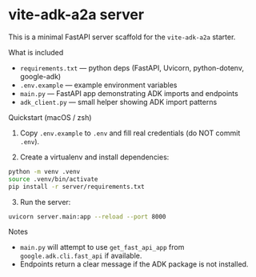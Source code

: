 # vite-adk-a2a server

This is a minimal FastAPI server scaffold for the `vite-adk-a2a` starter.

What is included
- `requirements.txt` — python deps (FastAPI, Uvicorn, python-dotenv, google-adk)
- `.env.example` — example environment variables
- `main.py` — FastAPI app demonstrating ADK imports and endpoints
- `adk_client.py` — small helper showing ADK import patterns

Quickstart (macOS / zsh)

1. Copy `.env.example` to `.env` and fill real credentials (do NOT commit `.env`).

2. Create a virtualenv and install dependencies:

```bash
python -m venv .venv
source .venv/bin/activate
pip install -r server/requirements.txt
```

3. Run the server:

```bash
uvicorn server.main:app --reload --port 8000
```

Notes
- `main.py` will attempt to use `get_fast_api_app` from `google.adk.cli.fast_api` if available.
- Endpoints return a clear message if the ADK package is not installed.
